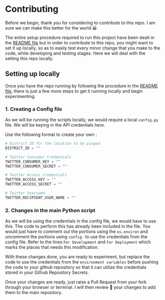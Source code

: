 # Contributing

Before we begin, thank you for considering to contribute to this repo. I am sure we can make this better for the world 😀.

The entire setup procedure required to run this project have been dealt in the [README file](./README.md) but in order to contribute to this repo, you might want to set it up locally, so as to easily test every minor change that you make to the code, while developing and testing stages. Here we will deal with the setting this repo locally.

## Setting up locally

Once you have the repo running by following the procedure in the [README file](./README.md), there is just a few more steps to get it running locally and begin experimenting.


### 1. Creating a Config file

As we will be running the scripts locally, we would require a local `config.py` file. We will be keying in the API credentials here.

Use the following format to create your own :

```python
# District ID for the location to be pinged
DISTRICT_ID = ""

# Twitter Consumer Credentials
TWITTER_CONSUMER_KEY = ""
TWITTER_CONSUMER_SECRET = ""

# Twitter Access Credentials
TWITTER_ACCESS_KEY = ""
TWITTER_ACCESS_SECRET = ""

# Twitter Username
TWITTER_RECIPIENT_USER_NAME = ""
```


### 2. Changes in the main Python script

As we will be using the credentials in the config file, we would have to use this. The code to perform this has already been included in the file. You would just have to comment out the portions using the `os.environ` and uncomment the portions using `config.` to use the credentials from the config file. Refer to the lines `For Development` and `For Deployment` which marks the places that needs this modification.


With these changes done, you are ready to experiment, but replace the code to use the credentials from the `environment variables` before pushing the code to your github repository so that it can utilize the credentials stored in your Github Repository Secrets.


Once your changes are ready, just raise a Pull Request from your fork through your browser or terminal. I will then review 🧐 your changes to add them to the main repository.
